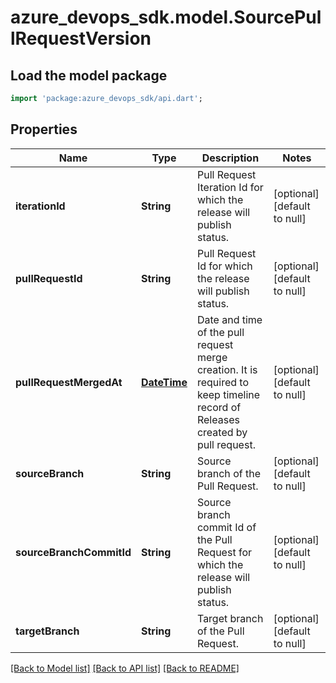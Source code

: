 # azure_devops_sdk.model.SourcePullRequestVersion

## Load the model package
```dart
import 'package:azure_devops_sdk/api.dart';
```

## Properties
Name | Type | Description | Notes
------------ | ------------- | ------------- | -------------
**iterationId** | **String** | Pull Request Iteration Id for which the release will publish status. | [optional] [default to null]
**pullRequestId** | **String** | Pull Request Id for which the release will publish status. | [optional] [default to null]
**pullRequestMergedAt** | [**DateTime**](DateTime.md) | Date and time of the pull request merge creation. It is required to keep timeline record of Releases created by pull request. | [optional] [default to null]
**sourceBranch** | **String** | Source branch of the Pull Request. | [optional] [default to null]
**sourceBranchCommitId** | **String** | Source branch commit Id of the Pull Request for which the release will publish status. | [optional] [default to null]
**targetBranch** | **String** | Target branch of the Pull Request. | [optional] [default to null]

[[Back to Model list]](../README.md#documentation-for-models) [[Back to API list]](../README.md#documentation-for-api-endpoints) [[Back to README]](../README.md)


